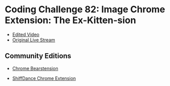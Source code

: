 # Coding Challenge 82: Image Chrome Extension: The Ex-Kitten-sion
* [Edited Video](https://www.youtube.com/watch?v=8zMMOdI5SOk)
* [Original Live Stream](https://www.youtube.com/watch?v=y0zS83xj0g0)

## Community Editions
- [Chrome Bearstension](https://github.com/AlcinaW/chrome-bearstension)

- [ShiffDance Chrome Extension](https://github.com/LankySmurph/chrome-shiffdance)
